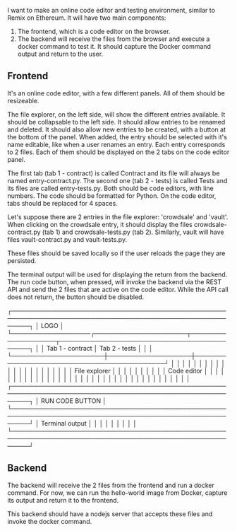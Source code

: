 I want to make an online code editor and testing environment, similar to Remix on Ethereum. It will have two main components:
1. The frontend, which is a code editor on the browser.
2. The backend will receive the files from the browser and execute a docker command to test it. It should capture the Docker command output and return to the user.


## Frontend

It's an online code editor, with a few different panels. All of them should be resizeable.

The file explorer, on the left side, will show the different entries available. It should be collapsable to the left side. It should allow entries to be renamed and deleted. It should also allow new entries to be created, with a button at the bottom of the panel. When added, the entry should be selected with it's name editable, like when a user renames an entry. Each entry corresponds to 2 files. Each of them should be displayed on the 2 tabs on the code editor panel. 

The first tab (tab 1 - contract) is called Contract and its file will always be named entry-contract.py. The second one (tab 2 - tests) is called Tests and its files are called entry-tests.py. Both should be code editors, with line numbers. The code should be formatted for Python. On the code editor, tabs should be replaced for 4 spaces.

Let's suppose there are 2 entries in the file explorer: 'crowdsale' and 'vault'. When clicking on the crowdsale entry, it should display the files crowdsale-contract.py (tab 1) and crowdsale-tests.py (tab 2). Similarly, vault will have files vault-contract.py and vault-tests.py. 

These files should be saved locally so if the user reloads the page they are persisted.

The terminal output will be used for displaying the return from the backend. The run code button, when pressed, will invoke the backend via the REST API and send the 2 files that are active on the code editor. While the API call does not return, the button should be disabled.

                                                                                                             
  ┌────────────────────────────────────────────────────────────────────────────────────────────────────────┐ 
  │   LOGO                                                                                                 │ 
  └──────────────────┌─────────────────────┬───────────────────┬───────────────────────────────────────────┐ 
  │                  │ Tab 1 - contract    │ Tab 2 - tests     │                                           │ 
  │                  └─────────────────────┼───────────────────┼───────────────────────────────────────────┘ 
  │                  │                                                                                     │ 
  │                  │                                                                                     │ 
  │                  │                                                                                     │ 
  │                  │                                                                                     │ 
  │                  │                                                                                     │ 
  │                  │                                                                                     │ 
  │                  │                                                                                     │ 
  │   File explorer  │                                                                                     │ 
  │                  │                                                                                     │ 
  │                  │                                                                                     │ 
  │                  │                         Code editor                                                 │ 
  │                  │                                                                                     │ 
  │                  │                                                                                     │ 
  │                  │                                                                                     │ 
  │                  │                                                                                     │ 
  │                  │                                                                                     │ 
  │                  │                                                                                     │ 
  │                  │                                                                                     │ 
  │                  │                                                                                     │ 
  │                  │                                                                                     │ 
  │                  │                                                                                     │ 
  │                  │                                                                                     │ 
  │                  │                                                                                     │ 
  ┌────────────────────────────────────────────────────────────────────────────────────────────────────────┐ 
  │ RUN CODE BUTTON                                                                                        │ 
  └────────────────────────────────────────────────────────────────────────────────────────────────────────┘ 
  │    Terminal output                                                                                     │ 
  │                                                                                                        │ 
  │                                                                                                        │ 
  │                                                                                                        │ 
  │                                                                                                        │ 
  └────────────────────────────────────────────────────────────────────────────────────────────────────────┘ 
                                                                                                             

## Backend

The backend will receive the 2 files from the frontend and run a docker command. For now, we can run the hello-world image from Docker, capture its output and return it to the frontend.

This backend should have a nodejs server that accepts these files and invoke the docker command.
